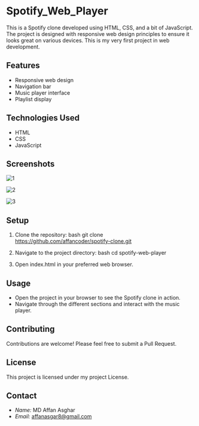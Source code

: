 # Spotify_Web_Player

This is a Spotify clone developed using HTML, CSS, and a bit of JavaScript. The project is designed with responsive web design principles to ensure it looks great on various devices. This is my very first project in web development.

## Features

- Responsive web design
- Navigation bar
- Music player interface
- Playlist display

## Technologies Used

- HTML
- CSS
- JavaScript

## Screenshots

![1](https://github.com/affancoder/Spotify_Web_Player/assets/113276865/87e6614d-fb2f-4f5d-8a09-6224464fc509)

![2](https://github.com/affancoder/Spotify_Web_Player/assets/113276865/018dd8ea-c264-42fc-8c60-dd73738d6f8d)

![3](https://github.com/affancoder/Spotify_Web_Player/assets/113276865/1eb902ba-cf0d-48e0-923d-99d81f0f204a)

## Setup

1. Clone the repository:
   bash
   git clone https://github.com/affancoder/spotify-clone.git
   

2. Navigate to the project directory:
   bash
   cd spotify-web-player
   

3. Open index.html in your preferred web browser.

## Usage

- Open the project in your browser to see the Spotify clone in action.
- Navigate through the different sections and interact with the music player.

## Contributing

Contributions are welcome! Please feel free to submit a Pull Request.

## License

This project is licensed under my project License.

## Contact

- *Name:* MD Affan Asghar
- *Email:* affanasgar8@gmail.com
